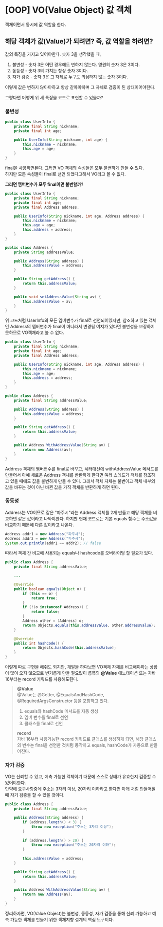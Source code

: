 # [OOP] VO(Value Object) 값 객체
객체이면서 동시에 값 역할을 한다.

## 해당 객체가 값(Value)가 되려면? 즉, 값 역할을 하려면?
값의 특징을 가지고 있어야한다. 숫자 3을 생각했을 때,
1. 불변성 - 숫자 3은 어떤 경우에도 변하지 않는다. 영원히 숫자 3은 3이다.
2. 동등성 - 숫자 3의 가치는 항상 숫자 3이다.
3. 자가 검증 - 숫자 3은 그 자체로 누구도 의심하지 않는 숫자 3이다.  

이렇게 값은 변하지 않아야하고 항상 같아야하며 그 자체로 검증이 된 상태이어야한다.

그렇다면 어떻게 위 세 특징을 코드로 표현할 수 있을까?
### 불변성
```java
public class UserInfo {
    private final String nickname;
    private final int age;

    public UserInfo(String nickname, int age) {
        this.nickname = nickname;
        this.age = age;
    }
}
```

final을 사용하면된다. 그러면 VO 객체의 속성들은 모두 불변하게 만들 수 있다.  
하지만 모든 속성들이 final로 선언 되었다고해서 VO라고 볼 수 없다.

**그러면 멤버변수가 모두 final이면 불변할까?**
```java
public class UserInfo {
    private final String nickname;
    private final int age;
    private final Address address;

    public UserInfo(String nickname, int age, Address address) {
        this.nickname = nickname;
        this.age = age;
        this.address = address;
    }
}

public class Address {
    private String addressValue;

    public Address(String address) {
        this.addressValue = address;
    }

    public String getAddress() {
        return this.addressValue;
    }

    public void setAddressValue(String av) {
        this.addressValue = av;
    }
}
```

위 코드처럼 UserInfo의 모든 멤버변수가 final로 선언되어있지만, 참조하고 있는 객체인 Address의 멤버변수가 final이 아니라서 변경될 여지가 있다면 불변성을 보장하지 못하므로 VO객체라고 볼 수 없다. 

```java
public class UserInfo {
    private final String nickname;
    private final int age;
    private final Address address;

    public UserInfo(String nickname, int age, Address address) {
        this.nickname = nickname;
        this.age = age;
        this.address = address;
    }
}

public class Address {
    private final String addressValue;

    public Address(String address) {
        this.addressValue = address;
    }

    public String getAddress() {
        return this.addressValue;
    }

    public Address WithAddressValue(String av) {
        return new Address(av);
    }
}
```
Address 객체의 멤버변수를 final로 바꾸고, 세터대신에 withAddressValue 메서드를 만들어서 아예 새로운 Address 객체를 반환하게 한다면 여러 스레드가 객체를 참조하고 있을 때에도 값을 불변하게 만들 수 있다. 그래서 객체 자체는 불변이고 객체 내부의 값을 바꾸는 것이 아닌 바뀐 값을 가직 객체를 반환하게 하면 된다.

### 동등성
Address는 VO이므로 같은 "파주시"라는 Address 객체를 2개 만들고 해당 객체를 비교하면 같은 값이라고 나와야한다. 하지만 현재 코드로는 기본 equals 함수는 주소값을 비교하기 때문에 다른 값이라고 나온다.
```java
Address addr1 = new Address("파주시");
Address addr2 = new Address("파주시");
System.out.println(addr1 == addr2); // false
```
따라서 객체 간 비교에 사용되는 equals나 hashcode를 오버라이딩 할 필요가 있다.

```java
public class Address {
    private final String addressValue;

    ...

    @Override
    public boolean equals(Object o) {
        if (this == o) {
            return true;
        }
        if (!(o instanceof Address)) {
            return false;
        }
        Address other = (Address) o;
        return Objects.equals(this.addressValue, other.addressValue);
    }

    @Override
    public int hashCode() {
        return Objects.hashCode(this.addressValue);
    }
}
```
이렇게 따로 구현을 해줘도 되지만, 개발을 하다보면 VO객체 자체를 비교해야하는 상황이 많이 오지 않으므로 번거롭게 만들 필요없이 롬복의 **@Value** 애노테이션 또는 자바 16부터는 record 키워드를 사용해도된다.
>**@Value**   
>@Value는 @Getter, @EqualsAndHashCode, @RequiredArgsConstructor 등을 포함하고 있다.
> 1. equals와 hashCode 메서드를 자동 생성
> 2. 멤버 변수를 final로 선언
> 3. 클래스를 final로 선언
>
>**record**   
>자바 16부터 사용가능한 record 키워드로 클래스를 생성하게 되면, 해당 클래스의 변수는 final을 선언한 것처럼 동작하고 equals, hashCode가 자동으로 만들어진다.



### 자가 검증
VO는 신뢰할 수 있고, 예측 가능한 객체이기 때문에 스스로 상태가 유효한지 검증할 수 있어야한다.   
만약에 요구사항중에 주소는 3자리 이상, 20자리 이하라고 한다면 아래 처럼 만들어질 때 자기 검증을 할 수 있을 것이다.

```java
public class Address {
    private final String addressValue;

    public Address(String address) {
        if (address.length() < 3) {
            throw new exception("주소는 3자리 이상");
        }
        
        if (address.length() > 20) {
            throw new exception("주소는 20자리 이하");
        }
        
        this.addressValue = address;
    }

    public String getAddress() {
        return this.addressValue;
    }

    public Address WithAddressValue(String av) {
        return new Address(av);
    }
}
```
정리하자면, VO(Value Object)는 불변성, 동등성, 자가 검증을 통해
신뢰 가능하고 예측 가능한 객체를 만들기 위한 객체지향 설계의 핵심 도구이다.
